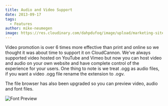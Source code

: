 ```yaml
---
title: Audio and Video Support
date: 2013-09-17
tags:
  - Features
author: mike-neumegen
image: https://res.cloudinary.com/dahpdufoq/image/upload/marketing-site/blog/uploads/blog-record-player.jpg
---
```


Video promotion is over 6 times more effective than print and online so we thought it was about time to support it on CloudCannon. We've always supported video hosted on YouTube and Vimeo but now you can host video and audio on your own website and have complete control of the experience for your users. One thing to note is we treat .ogg as audio files, if you want a video .ogg file rename the extension to .ogv.

The file browser has also been upgraded so you can preview video, audio and font files.

![Font Preview](https://res.cloudinary.com/dahpdufoq/image/upload/marketing-site/blog/assets/blog/font-preview.png)